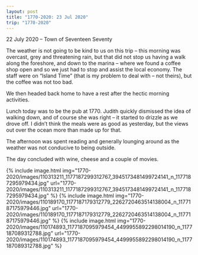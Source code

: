 ```yaml
---
layout: post
title: "1770-2020: 23 Jul 2020"
trip: "1770-2020"
---
```

22 July 2020 – Town of Seventeen Seventy

The weather is not going to be kind to us on this trip – this morning was overcast, grey and threatening rain, but that did not stop us having a walk along the foreshore, and down to the marina – where we found a coffee shop open and so we just had to stop and assist the local economy.  The staff were on “Island Time” (that is my problem to deal with – not theirs), but the coffee was not too bad.  

We then headed back home to have a rest after the hectic morning activities. 

Lunch today was to be the pub at 1770.  Judith quickly dismissed the idea of walking down, and of course she was right – it started to drizzle as we drove off.  I didn’t think the meals were as good as yesterday, but the views out over the ocean more than made up for that. 

The afternoon was spent reading and generally lounging around as the weather was not conducive to being outside.

The day concluded with wine, cheese and a couple of movies.

<div class=images>
    {% include image.html
        img="1770-2020/images/110313211_1177187299312767_3945173481499724141_n_1177187295979434.jpg"
        url="1770-2020/images/110313211_1177187299312767_3945173481499724141_n_1177187295979434.jpg"
    %}
    {% include image.html
        img="1770-2020/images/110189170_1177187179312779_2262720463514138004_n_1177187175979446.jpg"
        url="1770-2020/images/110189170_1177187179312779_2262720463514138004_n_1177187175979446.jpg"
    %}
    {% include image.html
        img="1770-2020/images/110174893_1177187095979454_4499955892298014190_n_1177187089312788.jpg"
        url="1770-2020/images/110174893_1177187095979454_4499955892298014190_n_1177187089312788.jpg"
    %}

</div>
